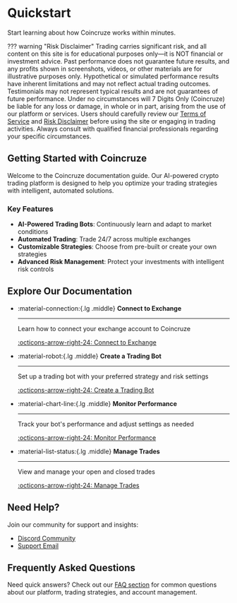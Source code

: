 # Quickstart

Start learning about how Coincruze works within minutes.

??? warning "Risk Disclaimer"
    Trading carries significant risk, and all content on this site is for educational purposes
    only—it is NOT financial or investment advice. Past performance does not guarantee future results,
    and any profits shown in screenshots, videos, or other materials are for illustrative purposes only.
    Hypothetical or simulated performance results have inherent limitations and may not reflect actual trading outcomes.
    Testimonials may not represent typical results and are not guarantees of future performance.
    Under no circumstances will 7 Digits Only (Coincruze) be liable for any loss or damage, in whole or in part,
    arising from the use of our platform or services. Users should carefully review our
    [Terms of Service](https://coincruze.com/terms) and [Risk Disclaimer](https://coincruze.com/disclaimer)
    before using the site or engaging in trading activities. Always consult with qualified financial professionals
    regarding your specific circumstances.

## Getting Started with Coincruze

Welcome to the Coincruze documentation guide. Our AI-powered crypto trading platform is designed to help you optimize your trading strategies with intelligent, automated solutions.

### Key Features

- **AI-Powered Trading Bots**: Continuously learn and adapt to market conditions
- **Automated Trading**: Trade 24/7 across multiple exchanges
- **Customizable Strategies**: Choose from pre-built or create your own strategies
- **Advanced Risk Management**: Protect your investments with intelligent risk controls

## Explore Our Documentation

<div class="grid cards" markdown>

- :material-connection:{.lg .middle} __Connect to Exchange__

    ---

    Learn how to connect your exchange account to Coincruze

    [:octicons-arrow-right-24: Connect to Exchange](./setup.md)

- :material-robot:{.lg .middle} __Create a Trading Bot__

    ---

    Set up a trading bot with your preferred strategy and risk settings

    [:octicons-arrow-right-24: Create a Trading Bot](./create_bot.md)

- :material-chart-line:{.lg .middle} __Monitor Performance__

    ---

    Track your bot's performance and adjust settings as needed

    [:octicons-arrow-right-24: Monitor Performance](./manage_bot.md)

- :material-list-status:{.lg .middle} __Manage Trades__

    ---

    View and manage your open and closed trades

    [:octicons-arrow-right-24: Manage Trades](./manage_trades.md)

</div>

## Need Help?

Join our community for support and insights:

- [Discord Community](https://discord.gg/aBhW5Sbk)
- [Support Email](mailto:support@coincruze.com)

## Frequently Asked Questions

Need quick answers? Check out our [FAQ section](/faq) for common questions about our platform, trading strategies, and account management.
